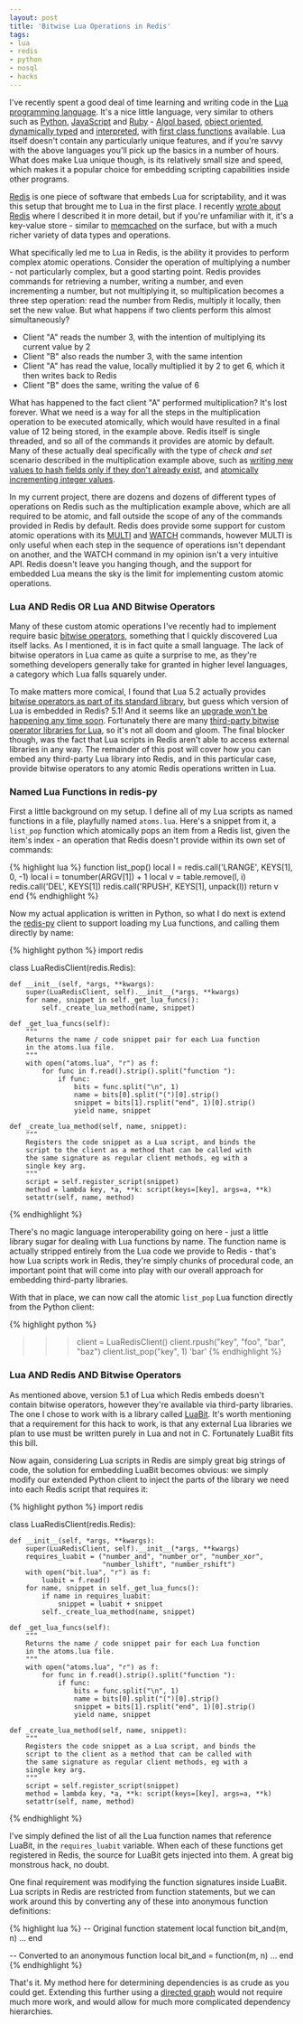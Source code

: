 ```yaml
---
layout: post
title: 'Bitwise Lua Operations in Redis'
tags:
- lua
- redis
- python
- nosql
- hacks
---
```


I've recently spent a good deal of time learning and writing code in the [Lua programming language][lua]. It's a nice little language, very similar to others such as [Python][python], [JavaScript][javascript] and [Ruby][ruby] - [Algol based][algol-based], [object oriented][object-oriented], [dynamically typed][dynamically-typed] and [interpreted][interpreted], with [first class functions][first-class-functions] available. Lua itself doesn't contain any particularly unique features, and if you're savvy with the above languages you'll pick up the basics in a number of hours. What does make Lua unique though, is its relatively small size and speed, which makes it a popular choice for embedding scripting capabilities inside other programs.

[Redis][redis] is one piece of software that embeds Lua for scriptability, and it was this setup that brought me to Lua in the first place. I recently [wrote about Redis][two-queues] where I described it in more detail, but if you're unfamiliar with it, it's a key-value store - similar to [memcached][memcached] on the surface, but with a much richer variety of data types and operations.

What specifically led me to Lua in Redis, is the ability it provides to perform complex atomic operations. Consider the operation of multiplying a number - not particularly complex, but a good starting point. Redis provides commands for retrieving a number, writing a number, and even incrementing a number, but not multiplying it, so multiplication becomes a three step operation: read the number from Redis, multiply it locally, then set the new value. But what happens if two clients perform this almost simultaneously?

- Client "A" reads the number 3, with the intention of multiplying its current value by 2
- Client "B" also reads the number 3, with the same intention
- Client "A" has read the value, locally multiplied it by 2 to get 6, which it then writes back to Redis
- Client "B" does the same, writing the value of 6

What has happened to the fact client "A" performed multiplication? It's lost forever. What we need is a way for all the steps in the multiplication operation to be executed atomically, which would have resulted in a final value of 12 being stored, in the example above. Redis itself is single threaded, and so all of the commands it provides are atomic by default. Many of these actually deal specifically with the type of *check and set* scenario described in the multiplication example above, such as [writing new values to hash fields only if they don't already exist][redis-hsetnx], and [atomically incrementing integer values][redis-incr].

In my current project, there are dozens and dozens of different types of operations on Redis such as the multiplication example above, which are all required to be atomic, and fall outside the scope of any of the commands provided in Redis by default. Redis does provide some support for custom atomic operations with its [MULTI][redis-multi] and [WATCH][redis-watch] commands, however MULTI is only useful when each step in the sequence of operations isn't dependant on another, and the WATCH command in my opinion isn't a very intuitive API. Redis doesn't leave you hanging though, and the support for embedded Lua means the sky is the limit for implementing custom atomic operations.

### Lua AND Redis OR Lua AND Bitwise Operators

Many of these custom atomic operations I've recently had to implement require basic [bitwise operators][bitwise], something that I quickly discovered Lua itself lacks. As I mentioned, it is in fact quite a small language. The lack of bitwise operators in Lua came as quite a surprise to me, as they're something developers generally take for granted in higher level languages, a category which Lua falls squarely under.

To make matters more comical, I found that Lua 5.2 actually provides [bitwise operators as part of its standard library][lua-bitwise-5-2], but guess which version of Lua is embedded in Redis? 5.1! And it seems like an [upgrade won't be happening any time soon][redis-issue-lua-upgrade]. Fortunately there are many [third-party bitwise operator libraries for Lua][lua-bitwise-third-party], so it's not all doom and gloom. The final blocker though, was the fact that Lua scripts in Redis aren't able to access external libraries in any way. The remainder of this post will cover how you can embed any third-party Lua library into Redis, and in this particular case, provide bitwise operators to any atomic Redis operations written in Lua.

### Named Lua Functions in redis-py

First a little background on my setup. I define all of my Lua scripts as named functions in a file, playfully named `atoms.lua`. Here's a snippet from it, a `list_pop` function which atomically pops an item from a Redis list, given the item's index - an operation that Redis doesn't provide within its own set of commands:

{% highlight lua %}
function list_pop()
    local l = redis.call('LRANGE', KEYS[1], 0, -1)
    local i = tonumber(ARGV[1]) + 1
    local v = table.remove(l, i)
    redis.call('DEL', KEYS[1])
    redis.call('RPUSH', KEYS[1], unpack(l))
    return v
end
{% endhighlight %}

Now my actual application is written in Python, so what I do next is extend the [redis-py][redis-py] client to support loading my Lua functions, and calling them directly by name:

{% highlight python %}
import redis

class LuaRedisClient(redis.Redis):

    def __init__(self, *args, **kwargs):
        super(LuaRedisClient, self).__init__(*args, **kwargs)
        for name, snippet in self._get_lua_funcs():
            self._create_lua_method(name, snippet)

    def _get_lua_funcs(self):
        """
        Returns the name / code snippet pair for each Lua function
        in the atoms.lua file.
        """
        with open("atoms.lua", "r") as f:
            for func in f.read().strip().split("function "):
                if func:
                    bits = func.split("\n", 1)
                    name = bits[0].split("(")[0].strip()
                    snippet = bits[1].rsplit("end", 1)[0].strip()
                    yield name, snippet

    def _create_lua_method(self, name, snippet):
        """
        Registers the code snippet as a Lua script, and binds the
        script to the client as a method that can be called with
        the same signature as regular client methods, eg with a
        single key arg.
        """
        script = self.register_script(snippet)
        method = lambda key, *a, **k: script(keys=[key], args=a, **k)
        setattr(self, name, method)
{% endhighlight %}

There's no magic language interoperability going on here - just a little library sugar for dealing with Lua functions by name. The function name is actually stripped entirely from the Lua code we provide to Redis - that's how Lua scripts work in Redis, they're simply chunks of procedural code, an important point that will come into play with our overall approach for embedding third-party libraries.

With that in place, we can now call the atomic `list_pop` Lua function directly from the Python client:

{% highlight python %}
>>> client = LuaRedisClient()
>>> client.rpush("key", "foo", "bar", "baz")
>>> client.list_pop("key", 1)
'bar'
{% endhighlight %}

### Lua AND Redis AND Bitwise Operators

As mentioned above, version 5.1 of Lua which Redis embeds doesn't contain bitwise operators, however they're available via third-party libraries. The one I chose to work with is a library called [LuaBit][luabit]. It's worth mentioning that a requirement for this hack to work, is that any external Lua libraries we plan to use must be written purely in Lua and not in C. Fortunately LuaBit fits this bill.

Now again, considering Lua scripts in Redis are simply great big strings of code, the solution for embedding LuaBit becomes obvious: we simply modify our extended Python client to inject the parts of the library we need into each Redis script that requires it:

{% highlight python %}
import redis

class LuaRedisClient(redis.Redis):

    def __init__(self, *args, **kwargs):
        super(LuaRedisClient, self).__init__(*args, **kwargs)
        requires_luabit = ("number_and", "number_or", "number_xor",
                           "number_lshift", "number_rshift")
        with open("bit.lua", "r") as f:
            luabit = f.read()
        for name, snippet in self._get_lua_funcs():
            if name in requires_luabit:
                snippet = luabit + snippet
            self._create_lua_method(name, snippet)

    def _get_lua_funcs(self):
        """
        Returns the name / code snippet pair for each Lua function
        in the atoms.lua file.
        """
        with open("atoms.lua", "r") as f:
            for func in f.read().strip().split("function "):
                if func:
                    bits = func.split("\n", 1)
                    name = bits[0].split("(")[0].strip()
                    snippet = bits[1].rsplit("end", 1)[0].strip()
                    yield name, snippet

    def _create_lua_method(self, name, snippet):
        """
        Registers the code snippet as a Lua script, and binds the
        script to the client as a method that can be called with
        the same signature as regular client methods, eg with a
        single key arg.
        """
        script = self.register_script(snippet)
        method = lambda key, *a, **k: script(keys=[key], args=a, **k)
        setattr(self, name, method)
{% endhighlight %}

I've simply defined the list of all the Lua function names that reference LuaBit, in the `requires_luabit` variable. When each of these functions get registered in Redis, the source for LuaBit gets injected into them. A great big monstrous hack, no doubt.

One final requirement was modifying the function signatures inside LuaBit. Lua scripts in Redis are restricted from function statements, but we can work around this by converting any of these into anonymous function definitions:

{% highlight lua %}
-- Original function statement
local function bit_and(m, n)
    ...
end

-- Converted to an anonymous function
local bit_and = function(m, n)
    ...
end
{% endhighlight %}

That's it. My method here for determining dependencies is as crude as you could get. Extending this further using a [directed graph][directed-graph] would not require much more work, and would allow for much more complicated dependency hierarchies.

[lua]: http://www.lua.org/
[python]: http://python.org
[javascript]: https://developer.mozilla.org/en-US/docs/Web/JavaScript
[ruby]: http://www.ruby-lang.org
[algol-based]: http://en.wikipedia.org/wiki/Generational_list_of_programming_languages#ALGOL_based
[object-oriented]: http://en.wikipedia.org/wiki/Object-oriented_programming
[dynamically-typed]: http://en.wikipedia.org/wiki/Dynamic_language
[interpreted]: http://en.wikipedia.org/wiki/Interpreter_(computing)
[first-class-functions]: http://en.wikipedia.org/wiki/First-class_functions
[redis]: http://redis.io
[two-queues]: /2013/02/23/a-tale-of-two-queues/
[memcached]: http://memcached.org/
[redis-hsetnx]: http://redis.io/commands/hsetnx
[redis-incr]: http://redis.io/commands/incr
[redis-multi]: http://redis.io/commands/multi
[redis-watch]: http://redis.io/commands/watch
[bitwise]: http://en.wikipedia.org/wiki/Bitwise_operation
[lua-bitwise-5-2]: http://www.lua.org/manual/5.2/manual.html#6.7
[redis-issue-lua-upgrade]: https://github.com/antirez/redis/issues/253
[lua-bitwise-third-party]: http://lua-users.org/wiki/BitwiseOperators
[redis-py]: https://github.com/andymccurdy/redis-py
[redis-lua-upgrade]: http://github.com/antirez
[luabit]: http://luaforge.net/projects/bit/
[directed-graph]: /2012/04/06/topological-sorting-acyclic-directed-graphs/
